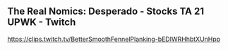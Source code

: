 ## The Real Nomics: Desperado - Stocks TA 21 UPWK - Twitch

<https://clips.twitch.tv/BetterSmoothFennelPlanking-bEDIWRHhbtXUnHpp>
